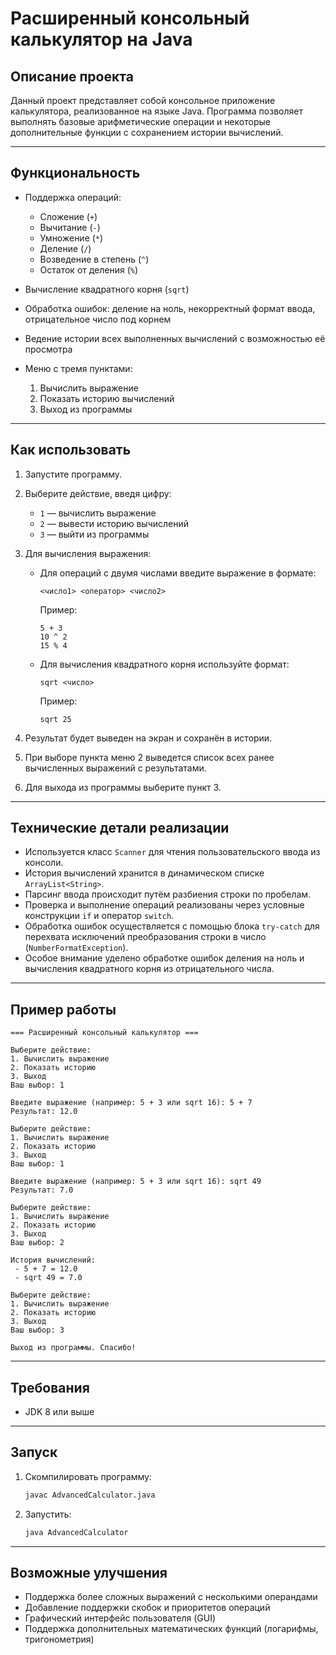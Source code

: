 # Расширенный консольный калькулятор на Java

## Описание проекта

Данный проект представляет собой консольное приложение калькулятора, реализованное на языке Java. Программа позволяет выполнять базовые арифметические операции и некоторые дополнительные функции с сохранением истории вычислений.

---

## Функциональность

* Поддержка операций:

  * Сложение (`+`)
  * Вычитание (`-`)
  * Умножение (`*`)
  * Деление (`/`)
  * Возведение в степень (`^`)
  * Остаток от деления (`%`)
* Вычисление квадратного корня (`sqrt`)
* Обработка ошибок: деление на ноль, некорректный формат ввода, отрицательное число под корнем
* Ведение истории всех выполненных вычислений с возможностью её просмотра
* Меню с тремя пунктами:

  1. Вычислить выражение
  2. Показать историю вычислений
  3. Выход из программы

---

## Как использовать

1. Запустите программу.
2. Выберите действие, введя цифру:

   * `1` — вычислить выражение
   * `2` — вывести историю вычислений
   * `3` — выйти из программы
3. Для вычисления выражения:

   * Для операций с двумя числами введите выражение в формате:

     ```
     <число1> <оператор> <число2>
     ```

     Пример:

     ```
     5 + 3
     10 ^ 2
     15 % 4
     ```
   * Для вычисления квадратного корня используйте формат:

     ```
     sqrt <число>
     ```

     Пример:

     ```
     sqrt 25
     ```
4. Результат будет выведен на экран и сохранён в истории.
5. При выборе пункта меню 2 выведется список всех ранее вычисленных выражений с результатами.
6. Для выхода из программы выберите пункт 3.

---

## Технические детали реализации

* Используется класс `Scanner` для чтения пользовательского ввода из консоли.
* История вычислений хранится в динамическом списке `ArrayList<String>`.
* Парсинг ввода происходит путём разбиения строки по пробелам.
* Проверка и выполнение операций реализованы через условные конструкции `if` и оператор `switch`.
* Обработка ошибок осуществляется с помощью блока `try-catch` для перехвата исключений преобразования строки в число (`NumberFormatException`).
* Особое внимание уделено обработке ошибок деления на ноль и вычисления квадратного корня из отрицательного числа.

---

## Пример работы

```
=== Расширенный консольный калькулятор ===

Выберите действие:
1. Вычислить выражение
2. Показать историю
3. Выход
Ваш выбор: 1

Введите выражение (например: 5 + 3 или sqrt 16): 5 + 7
Результат: 12.0

Выберите действие:
1. Вычислить выражение
2. Показать историю
3. Выход
Ваш выбор: 1

Введите выражение (например: 5 + 3 или sqrt 16): sqrt 49
Результат: 7.0

Выберите действие:
1. Вычислить выражение
2. Показать историю
3. Выход
Ваш выбор: 2

История вычислений:
 - 5 + 7 = 12.0
 - sqrt 49 = 7.0

Выберите действие:
1. Вычислить выражение
2. Показать историю
3. Выход
Ваш выбор: 3

Выход из программы. Спасибо!
```

---

## Требования

* JDK 8 или выше

---

## Запуск

1. Скомпилировать программу:

   ```bash
   javac AdvancedCalculator.java
   ```

2. Запустить:

   ```bash
   java AdvancedCalculator
   ```

---

## Возможные улучшения

* Поддержка более сложных выражений с несколькими операндами
* Добавление поддержки скобок и приоритетов операций
* Графический интерфейс пользователя (GUI)
* Поддержка дополнительных математических функций (логарифмы, тригонометрия)

